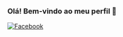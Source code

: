 ### Olá! Bem-vindo ao meu perfil 👋

[![Facebook](https://user-images.githubusercontent.com/82671773/129622546-b8ec4bfa-b840-4a51-9e7f-5abdb343f594.png)](https://www.facebook.com/patricia.rainha.18)
